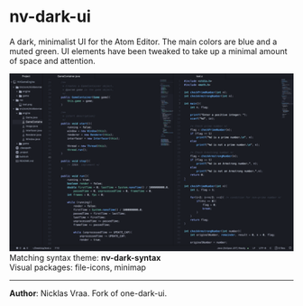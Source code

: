 # nv-dark-ui
A dark, minimalist UI for the Atom Editor. The main colors are blue and a muted green. UI elements have been tweaked to take up a minimal amount of space and attention.

![nv-dark-syntax](https://github.com/NicklasVraa/nv-dark-ui/blob/master/example.png?raw=true)  
Matching syntax theme: **nv-dark-syntax**  
Visual packages: file-icons, minimap

---
**Author**: Nicklas Vraa. Fork of one-dark-ui.

